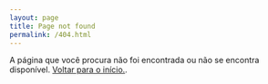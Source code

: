 ```yaml
---
layout: page
title: Page not found
permalink: /404.html
---
```


A página que você procura não foi encontrada ou não se encontra disponível.
[Voltar para o início.]({{site.url}}).